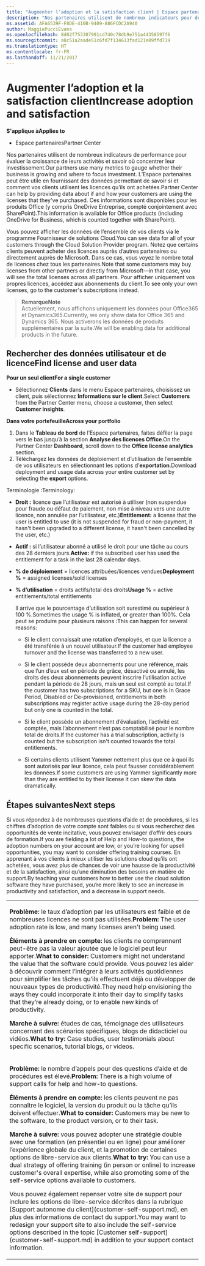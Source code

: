 ```yaml
---
title: "Augmenter l’adoption et la satisfaction client | Espace partenaires"
description: "Nos partenaires utilisent de nombreux indicateurs pour déterminer si leur entreprise se développe et cibler leur investissement. L’Espace partenaires peut être utile en fournissant des données permettant de savoir si et comment vos clients utilisent les licences qu’ils ont achetées."
ms.assetid: AFA6539F-F8DE-410B-9409-886FCDC2A940
author: MaggiePucciEvans
ms.openlocfilehash: 8d02f753307991cd740c78db9e751a44358597f6
ms.sourcegitcommit: a8c51a2aade51c6fd7f134613fad121e89ffd719
ms.translationtype: HT
ms.contentlocale: fr-FR
ms.lasthandoff: 11/21/2017
---
```

# <a name="increase-adoption-and-satisfaction"></a><span data-ttu-id="53d06-104">Augmenter l’adoption et la satisfaction client</span><span class="sxs-lookup"><span data-stu-id="53d06-104">Increase adoption and satisfaction</span></span>

**<span data-ttu-id="53d06-105">S'applique à</span><span class="sxs-lookup"><span data-stu-id="53d06-105">Applies to</span></span>**

-  <span data-ttu-id="53d06-106">Espace partenaires</span><span class="sxs-lookup"><span data-stu-id="53d06-106">Partner Center</span></span>

<span data-ttu-id="53d06-107">Nos partenaires utilisent de nombreux indicateurs de performance pour évaluer la croissance de leurs activités et savoir où concentrer leur investissement.</span><span class="sxs-lookup"><span data-stu-id="53d06-107">Our partners use many metrics to gauge whether their business is growing and where to focus investment.</span></span> <span data-ttu-id="53d06-108">L’Espace partenaires peut être utile en fournissant des données permettant de savoir si et comment vos clients utilisent les licences qu’ils ont achetées.</span><span class="sxs-lookup"><span data-stu-id="53d06-108">Partner Center can help by providing data about if and how your customers are using the licenses that they've purchased.</span></span> <span data-ttu-id="53d06-109">Ces informations sont disponibles pour les produits Office (y compris OneDrive&nbsp;Entreprise, compté conjointement avec SharePoint).</span><span class="sxs-lookup"><span data-stu-id="53d06-109">This information is available for Office products (including OneDrive for Business, which is counted together with SharePoint).</span></span>

<span data-ttu-id="53d06-110">Vous pouvez afficher les données de l’ensemble de vos clients via le programme Fournisseur de solutions Cloud.</span><span class="sxs-lookup"><span data-stu-id="53d06-110">You can see data for all of your customers through the Cloud Solution Provider program.</span></span> <span data-ttu-id="53d06-111">Notez que certains clients peuvent acheter des licences auprès d’autres partenaires ou directement auprès de Microsoft. Dans ce cas, vous voyez le nombre total de licences chez tous les partenaires.</span><span class="sxs-lookup"><span data-stu-id="53d06-111">Note that some customers may buy licenses from other partners or directly from Microsoft—in that case, you will see the total licenses across all partners.</span></span> <span data-ttu-id="53d06-112">Pour afficher uniquement vos propres licences, accédez aux abonnements du client.</span><span class="sxs-lookup"><span data-stu-id="53d06-112">To see only your own licenses, go to the customer's subscriptions instead.</span></span>

>**<span data-ttu-id="53d06-113">Remarque</span><span class="sxs-lookup"><span data-stu-id="53d06-113">Note</span></span>**<br> <span data-ttu-id="53d06-114">Actuellement, nous affichons uniquement les données pour Office365 et Dynamics365.</span><span class="sxs-lookup"><span data-stu-id="53d06-114">Currently, we only show data for Office 365 and Dynamics 365.</span></span> <span data-ttu-id="53d06-115">Nous activerons les données de produits supplémentaires par la suite.</span><span class="sxs-lookup"><span data-stu-id="53d06-115">We will be enabling data for additional products in the future.</span></span>

## <a name="find-license-and-user-data"></a><span data-ttu-id="53d06-116">Rechercher des données utilisateur et de licence</span><span class="sxs-lookup"><span data-stu-id="53d06-116">Find license and user data</span></span>


**<span data-ttu-id="53d06-117">Pour un seul client</span><span class="sxs-lookup"><span data-stu-id="53d06-117">For a single customer</span></span>**

-   <span data-ttu-id="53d06-118">Sélectionnez **Clients** dans le menu Espace partenaires, choisissez un client, puis sélectionnez **Informations sur le client**.</span><span class="sxs-lookup"><span data-stu-id="53d06-118">Select **Customers** from the Partner Center menu, choose a customer, then select **Customer insights**.</span></span>

**<span data-ttu-id="53d06-119">Dans votre portefeuille</span><span class="sxs-lookup"><span data-stu-id="53d06-119">Across your portfolio</span></span>**

1.  <span data-ttu-id="53d06-120">Dans le **Tableau de bord** de l’Espace partenaires, faites défiler la page vers le bas jusqu’à la section **Analyse des licences Office**.</span><span class="sxs-lookup"><span data-stu-id="53d06-120">On the Partner Center **Dashboard**, scroll down to the **Office license analytics** section.</span></span>
2.  <span data-ttu-id="53d06-121">Téléchargez les données de déploiement et d’utilisation de l’ensemble de vos utilisateurs en sélectionnant les options d’**exportation**.</span><span class="sxs-lookup"><span data-stu-id="53d06-121">Download deployment and usage data across your entire customer set by selecting the **export** options.</span></span>

<span data-ttu-id="53d06-122">Terminologie&nbsp;:</span><span class="sxs-lookup"><span data-stu-id="53d06-122">Terminology:</span></span>

-   <span data-ttu-id="53d06-123">**Droit&nbsp;:** licence que l’utilisateur est autorisé à utiliser (non suspendue pour fraude ou défaut de paiement, non mise à niveau vers une autre licence, non annulée par l’utilisateur, etc.)</span><span class="sxs-lookup"><span data-stu-id="53d06-123">**Entitlement:** a license that the user is entitled to use (it is not suspended for fraud or non-payment, it hasn't been upgraded to a different license, it hasn't been cancelled by the user, etc.)</span></span>

-   <span data-ttu-id="53d06-124">**Actif&nbsp;:** si l’utilisateur abonné a utilisé le droit pour une tâche au cours des 28&nbsp;derniers jours.</span><span class="sxs-lookup"><span data-stu-id="53d06-124">**Active:** if the subscribed user has used the entitlement for a task in the last 28 calendar days.</span></span>

-   <span data-ttu-id="53d06-125">**% de déploiement**&nbsp;=&nbsp;licences attribuées/licences vendues</span><span class="sxs-lookup"><span data-stu-id="53d06-125">**Deployment %** = assigned licenses/sold licenses</span></span>

-   <span data-ttu-id="53d06-126">**% d’utilisation**&nbsp;=&nbsp;droits actifs/total des droits</span><span class="sxs-lookup"><span data-stu-id="53d06-126">**Usage %** = active entitlements/total entitlements</span></span>

    <span data-ttu-id="53d06-127">Il arrive que le pourcentage d’utilisation soit surestimé ou supérieur à 100&nbsp;%.</span><span class="sxs-lookup"><span data-stu-id="53d06-127">Sometimes the usage % is inflated, or greater than 100%.</span></span> <span data-ttu-id="53d06-128">Cela peut se produire pour plusieurs raisons&nbsp;:</span><span class="sxs-lookup"><span data-stu-id="53d06-128">This can happen for several reasons:</span></span>

    -   <span data-ttu-id="53d06-129">Si le client connaissait une rotation d’employés, et que la licence a été transférée à un nouvel utilisateur.</span><span class="sxs-lookup"><span data-stu-id="53d06-129">If the customer had employee turnover and the license was transferred to a new user.</span></span>

    -   <span data-ttu-id="53d06-130">Si le client possède deux&nbsp;abonnements pour une référence, mais que l’un d’eux est en période de grâce, désactivé ou annulé, les droits des deux&nbsp;abonnements peuvent inscrire l’utilisation active pendant la période de 28&nbsp;jours, mais un seul est compté au total.</span><span class="sxs-lookup"><span data-stu-id="53d06-130">If the customer has two subscriptions for a SKU, but one is In Grace Period, Disabled or De-provisioned, entitlements in both subscriptions may register active usage during the 28-day period but only one is counted in the total.</span></span>

    -   <span data-ttu-id="53d06-131">Si le client possède un abonnement d’évaluation, l’activité est comptée, mais l’abonnement n’est pas comptabilisé pour le nombre total de droits.</span><span class="sxs-lookup"><span data-stu-id="53d06-131">If the customer has a trial subscription, activity is counted but the subscription isn't counted towards the total entitlements.</span></span>

    -   <span data-ttu-id="53d06-132">Si certains clients utilisent Yammer nettement plus que ce à quoi ils sont autorisés par leur licence, cela peut fausser considérablement les données.</span><span class="sxs-lookup"><span data-stu-id="53d06-132">If some customers are using Yammer significantly more than they are entitled to by their license it can skew the data dramatically.</span></span>

## <a name="next-steps"></a><span data-ttu-id="53d06-133">Étapes suivantes</span><span class="sxs-lookup"><span data-stu-id="53d06-133">Next steps</span></span>


<span data-ttu-id="53d06-134">Si vous répondez à de nombreuses questions d’aide et de procédures, si les chiffres d’adoption de votre compte sont faibles ou si vous recherchez des opportunités de vente incitative, vous pouvez envisager d’offrir des cours de formation.</span><span class="sxs-lookup"><span data-stu-id="53d06-134">If you are fielding a lot of Help and How-to questions, the adoption numbers on your account are low, or you’re looking for upsell opportunities, you may want to consider offering training courses.</span></span> <span data-ttu-id="53d06-135">En apprenant à vos clients à mieux utiliser les solutions cloud qu’ils ont achetées, vous avez plus de chances de voir une hausse de la productivité et de la satisfaction, ainsi qu’une diminution des besoins en matière de support.</span><span class="sxs-lookup"><span data-stu-id="53d06-135">By teaching your customers how to better use the cloud solution software they have purchased, you’re more likely to see an increase in productivity and satisfaction, and a decrease in support needs.</span></span>

<table>
<colgroup>
<col width="100%" />
</colgroup>
<tbody>
<tr class="odd">
<td><p><span data-ttu-id="53d06-136"><strong>Problème:</strong> le taux d’adoption par les utilisateurs est faible et de nombreuses licences ne sont pas utilisées.</span><span class="sxs-lookup"><span data-stu-id="53d06-136"><strong>Problem:</strong> The user adoption rate is low, and many licenses aren't being used.</span></span></p>
<p><span data-ttu-id="53d06-137"><strong>Éléments à prendre en compte:</strong> les clients ne comprennent peut-être pas la valeur ajoutée que le logiciel peut leur apporter.</span><span class="sxs-lookup"><span data-stu-id="53d06-137"><strong>What to consider:</strong> Customers might not understand the value that the software could provide.</span></span> <span data-ttu-id="53d06-138">Vous pouvez les aider à découvrir comment l’intégrer à leurs activités quotidiennes pour simplifier les tâches qu’ils effectuent déjà ou développer de nouveaux types de productivité.</span><span class="sxs-lookup"><span data-stu-id="53d06-138">They need help envisioning the ways they could incorporate it into their day to simplify tasks that they’re already doing, or to enable new kinds of productivity.</span></span></p>
<p><span data-ttu-id="53d06-139"><strong>Marche à suivre:</strong> études de cas, témoignage des utilisateurs concernant des scénarios spécifiques, blogs de didacticiel ou vidéos.</span><span class="sxs-lookup"><span data-stu-id="53d06-139"><strong>What to try:</strong> Case studies, user testimonials about specific scenarios, tutorial blogs, or videos.</span></span></p></td>
</tr>
<tr class="even">
<td><p><span data-ttu-id="53d06-140"><strong>Problème:</strong> le nombre d’appels pour des questions d’aide et de procédures est élevé.</span><span class="sxs-lookup"><span data-stu-id="53d06-140"><strong>Problem:</strong> There is a high volume of support calls for help and how-to questions.</span></span></p>
<p><span data-ttu-id="53d06-141"><strong>Éléments à prendre en compte:</strong> les clients peuvent ne pas connaître le logiciel, la version du produit ou la tâche qu’ils doivent effectuer.</span><span class="sxs-lookup"><span data-stu-id="53d06-141"><strong>What to consider:</strong> Customers may be new to the software, to the product version, or to their task.</span></span></p>
<p><span data-ttu-id="53d06-142"><strong>Marche à suivre:</strong> vous pouvez adopter une stratégie double avec une formation (en présentiel ou en ligne) pour améliorer l’expérience globale du client, et la promotion de certaines options de libre-service aux clients.</span><span class="sxs-lookup"><span data-stu-id="53d06-142"><strong>What to try:</strong> You can use a dual strategy of offering training (in person or online) to increase customer's overall expertise, while also promoting some of the self-service options available to customers.</span></span></p>
<p><span data-ttu-id="53d06-143">Vous pouvez également repenser votre site de support pour inclure les options de libre-service décrites dans la rubrique [Support autonome du client](customer-self-support.md), en plus des informations de contact du support.</span><span class="sxs-lookup"><span data-stu-id="53d06-143">You may want to redesign your support site to also include the self-service options described in the topic [Customer self-support](customer-self-support.md) in addition to your support contact information.</span></span></p></td>
</tr>
</tbody>
</table>

 

 

 



